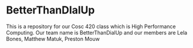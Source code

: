 # BetterThanDIalUp
This is a repository for our Cosc 420 class which is High Performance Computing. Our team name is BetterThanDialUp and our members are Lela Bones, Matthew Matuk, Preston Mouw
